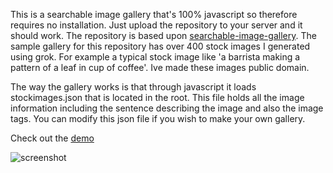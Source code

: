 This is a searchable image gallery that's 100% javascript so therefore requires no installation. Just upload the repository to your server and it should work. The repository is based upon [searchable-image-gallery](https://github.com/DelLobos/searchable-image-gallery). The sample gallery for this repository has over 400 stock images I generated using grok. For example a typical stock image like 'a barrista making a pattern of a leaf in cup of coffee'. Ive made these images public domain.


The way the gallery works is that through javascript it loads stockimages.json that is located in the root. This file holds all the image information including the sentence describing the image and also the image tags. You can modify this json file if you wish to make your own gallery.


Check out the [demo](https://forthtemple.com/stockimages/)


![screenshot](https://github.com/user-attachments/assets/4f166f68-469b-4796-a054-ee4829727c19)

